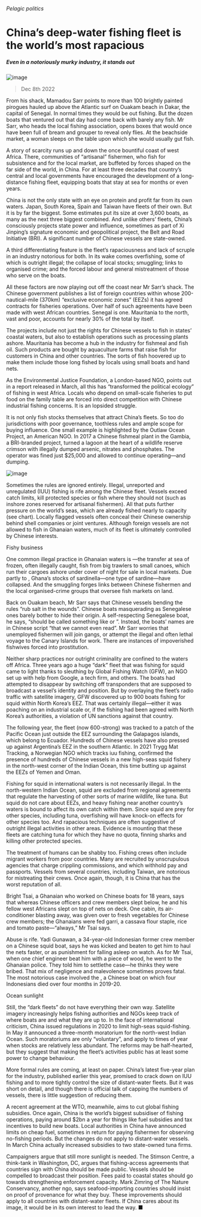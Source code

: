 ###### Pelagic politics
# China’s deep-water fishing fleet is the world’s most rapacious 
##### Even in a notoriously murky industry, it stands out 
![image](images/20221210_IRP001.jpg) 
> Dec 8th 2022 
From his shack, Mamadou Sarr points to more than 100 brightly painted pirogues hauled up above the Atlantic surf on Ouakam beach in Dakar, the capital of Senegal. In normal times they would be out fishing. But the dozen boats that ventured out that day had come back with barely any fish. Mr Sarr, who heads the local fishing association, opens boxes that would once have been full of bream and grouper to reveal only flies. At the beachside market, a woman sleeps on the table upon which she would usually gut fish.
A story of scarcity runs up and down the once bountiful coast of west Africa. There, communities of “artisanal” fishermen, who fish for subsistence and for the local market, are buffeted by forces shaped on the far side of the world, in China. For at least three decades that country’s central and local governments have encouraged the development of a long-distance fishing fleet, equipping boats that stay at sea for months or even years. 
China is not the only state with an eye on protein and profit far from its own waters. Japan, South Korea, Spain and Taiwan have fleets of their own. But it is by far the biggest. Some estimates put its size at over 3,600 boats, as many as the next three biggest combined. And unlike others’ fleets, China’s consciously projects state power and influence, sometimes as part of Xi Jinping’s signature economic and geopolitical project, the Belt and Road Initiative (BRI). A significant number of Chinese vessels are state-owned. 
A third differentiating feature is the fleet’s rapaciousness and lack of scruple in an industry notorious for both. In its wake comes overfishing, some of which is outright illegal; the collapse of local stocks; smuggling; links to organised crime; and the forced labour and general mistreatment of those who serve on the boats. 
All these factors are now playing out off the coast near Mr Sarr’s shack. The Chinese government publishes a list of foreign countries within whose 200-nautical-mile (370km) “exclusive economic zones” (EEZs) it has agreed contracts for fisheries operations. Over half of such agreements have been made with west African countries. Senegal is one. Mauritania to the north, vast and poor, accounts for nearly 30% of the total by itself.
The projects include not just the rights for Chinese vessels to fish in states’ coastal waters, but also to establish operations such as processing plants ashore. Mauritania has become a hub in the industry for fishmeal and fish oil. Such products are bought by aquaculture farms that raise fish for customers in China and other countries. The sorts of fish hoovered up to make them include those long fished by locals using small boats and hand nets. 
As the Environmental Justice Foundation, a London-based NGO, points out in a report released in March, all this has “transformed the political ecology” of fishing in west Africa. Locals who depend on small-scale fisheries to put food on the family table are forced into direct competition with Chinese industrial fishing concerns. It is an lopsided struggle.
It is not only fish stocks themselves that attract China’s fleets. So too do jurisdictions with poor governance, toothless rules and ample scope for buying influence. One small example is highlighted by the Outlaw Ocean Project, an American NGO. In 2017 a Chinese fishmeal plant in the Gambia, a BRI-branded project, turned a lagoon at the heart of a wildlife reserve crimson with illegally dumped arsenic, nitrates and phosphates. The operator was fined just $25,000 and allowed to continue operating—and dumping. 
![image](images/20221210_IRC108.png) 

Sometimes the rules are ignored entirely. Illegal, unreported and unregulated (IUU) fishing is rife among the Chinese fleet. Vessels exceed catch limits, kill protected species or fish where they should not (such as inshore zones reserved for artisanal fishermen). All that puts further pressure on the world’s seas, which are already fished nearly to capacity (see chart). Locally flagged vessels often conceal their Chinese ownership behind shell companies or joint ventures. Although foreign vessels are not allowed to fish in Ghanaian waters, much of its fleet is ultimately controlled by Chinese interests. 
Fishy business
One common illegal practice in Ghanaian waters is —the transfer at sea of frozen, often illegally caught, fish from big trawlers to small canoes, which run their cargoes ashore under cover of night for sale in local markets. Due partly to , Ghana’s stocks of sardinella—one type of sardine—have collapsed. And the smuggling forges links between Chinese fishermen and the local organised-crime groups that oversee fish markets on land. 
Back on Ouakam beach, Mr Sarr says that Chinese vessels bending the rules “rub salt in the wounds”. Chinese boats masquerading as Senegalese ones barely bother to hide their origin. A self-respecting Senegalese boat, he says, “should be called something like  or ”. Instead, the boats’ names are in Chinese script “that we cannot even read”. Mr Sarr worries that unemployed fishermen will join gangs, or attempt the illegal and often lethal voyage to the Canary Islands for work. There are instances of impoverished fishwives forced into prostitution. 
Neither sharp practices nor outright criminality are confined to the waters off Africa. Three years ago a huge “dark” fleet that was fishing for squid came to light thanks to sleuthing by Global Fishing Watch (GFW), an NGO set up with help from Google, a tech firm, and others. The boats had attempted to disappear by switching off transponders that are supposed to broadcast a vessel’s identity and position. But by overlaying the fleet’s radio traffic with satellite imagery, GFW discovered up to 900 boats fishing for squid within North Korea’s EEZ. That was certainly illegal—either it was poaching on an industrial scale or, if the fishing had been agreed with North Korea’s authorities, a violation of UN sanctions against that country.
The following year, the fleet (now 600-strong) was tracked to a patch of the Pacific Ocean just outside the EEZ surrounding the Galapagos islands, which belong to Ecuador. Hundreds of Chinese vessels have also pressed up against Argentina’s EEZ in the southern Atlantic. In 2021 Trygg Mat Tracking, a Norwegian NGO which tracks iuu fishing, confirmed the presence of hundreds of Chinese vessels in a new high-seas squid fishery in the north-west corner of the Indian Ocean, this time butting up against the EEZs of Yemen and Oman.
Fishing for squid in international waters is not necessarily illegal. In the north-western Indian Ocean, squid are excluded from regional agreements that regulate the harvesting of other sorts of marine wildlife, like tuna. But squid do not care about EEZs, and heavy fishing near another country’s waters is bound to affect its own catch within them. Since squid are prey for other species, including tuna, overfishing will have knock-on effects for other species too. And rapacious techniques are often suggestive of outright illegal activities in other areas. Evidence is mounting that these fleets are catching tuna for which they have no quota, finning sharks and killing other protected species. 
The treatment of humans can be shabby too. Fishing crews often include migrant workers from poor countries. Many are recruited by unscrupulous agencies that charge crippling commissions, and which withhold pay and passports. Vessels from several countries, including Taiwan, are notorious for mistreating their crews. Once again, though, it is China that has the worst reputation of all. 
Bright Tsai, a Ghanaian who worked on Chinese boats for 18 years, says that whereas Chinese officers and crew members slept below, he and his fellow west Africans slept on top of nets on deck. One cabin, its air-conditioner blasting away, was given over to fresh vegetables for Chinese crew members; the Ghanaians were fed garri, a cassava flour staple, rice and tomato paste—“always,” Mr Tsai says. 
Abuse is rife. Yadi Gunawan, a 34-year-old Indonesian former crew member on a Chinese squid boat, says he was kicked and beaten to get him to haul the nets faster, or as punishment for falling asleep on watch. As for Mr Tsai, when one chief engineer beat him with a piece of wood, he went to the Ghanaian police. They told him to settlethe case—he thinks they were bribed. That mix of negligence and malevolence sometimes proves fatal. The most notorious case involved the , a Chinese boat on which four Indonesians died over four months in 2019-20. 
Ocean sunlight
Still, the “dark fleets” do not have everything their own way. Satellite imagery increasingly helps fishing authorities and NGOs keep track of where boats are and what they are up to. In the face of international criticism, China issued regulations in 2020 to limit high-seas squid-fishing. In May it announced a three-month moratorium for the north-west Indian Ocean. Such moratoriums are only “voluntary”, and apply to times of year when stocks are relatively less abundant. The reforms may be half-hearted, but they suggest that making the fleet’s activities public has at least some power to change behaviour. 
More formal rules are coming, at least on paper. China’s latest five-year plan for the industry, published earlier this year, promised to crack down on IUU fishing and to more tightly control the size of distant-water fleets. But it was short on detail, and though there is official talk of capping the numbers of vessels, there is little suggestion of reducing them.
A recent agreement at the WTO, meanwhile, aims to cut global fishing subsidies. Once again, China is the world’s biggest subsidiser of fishing operations, paying around $2bn a year for things like fuel subsidies and tax incentives to build new boats. Local authorities in China have announced limits on cheap fuel, sometimes in return for paying fishermen for observing no-fishing periods. But the changes do not apply to distant-water vessels. In March China actually increased subsidies to two state-owned tuna firms. 
Campaigners argue that still more sunlight is needed. The Stimson Centre, a think-tank in Washington, DC, argues that fishing-access agreements that countries sign with China should be made public. Vessels should be compelled to broadcast their position. Fees paid to coastal states should go towards strengthening enforcement capacity. Mark Zimring of The Nature Conservancy, another ngo, says seafood-importing countries should insist on proof of provenance for what they buy. These improvements should apply to all countries with distant-water fleets. If China cares about its image, it would be in its own interest to lead the way. ■
